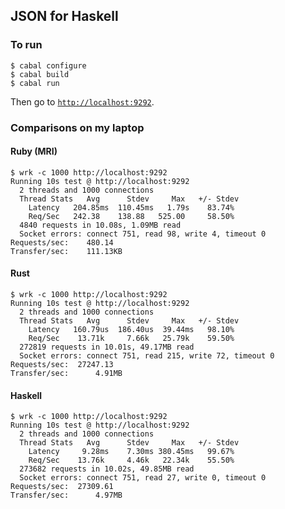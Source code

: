 ## JSON for Haskell

### To run

```console
$ cabal configure
$ cabal build
$ cabal run
```

Then go to [`http://localhost:9292`](http://localhost:9292).

### Comparisons on my laptop

#### Ruby (MRI)

```console
$ wrk -c 1000 http://localhost:9292
Running 10s test @ http://localhost:9292
  2 threads and 1000 connections
  Thread Stats   Avg      Stdev     Max   +/- Stdev
    Latency   204.85ms  110.45ms   1.79s    83.74%
    Req/Sec   242.38    138.88   525.00     58.50%
  4840 requests in 10.08s, 1.09MB read
  Socket errors: connect 751, read 98, write 4, timeout 0
Requests/sec:    480.14
Transfer/sec:    111.13KB
```

#### Rust

```console
$ wrk -c 1000 http://localhost:9292
Running 10s test @ http://localhost:9292
  2 threads and 1000 connections
  Thread Stats   Avg      Stdev     Max   +/- Stdev
    Latency   160.79us  186.40us  39.44ms   98.10%
    Req/Sec    13.71k     7.66k   25.79k    59.50%
  272819 requests in 10.01s, 49.17MB read
  Socket errors: connect 751, read 215, write 72, timeout 0
Requests/sec:  27247.13
Transfer/sec:      4.91MB
```

#### Haskell

```console
$ wrk -c 1000 http://localhost:9292
Running 10s test @ http://localhost:9292
  2 threads and 1000 connections
  Thread Stats   Avg      Stdev     Max   +/- Stdev
    Latency     9.28ms    7.30ms 380.45ms   99.67%
    Req/Sec    13.76k     4.46k   22.34k    55.50%
  273682 requests in 10.02s, 49.85MB read
  Socket errors: connect 751, read 27, write 0, timeout 0
Requests/sec:  27309.61
Transfer/sec:      4.97MB
```
